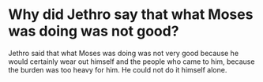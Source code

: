 # Why did Jethro say that what Moses was doing was not good?

Jethro said that what Moses was doing was not very good because he would certainly wear out himself and the people who came to him, because the burden was too heavy for him. He could not do it himself alone.
